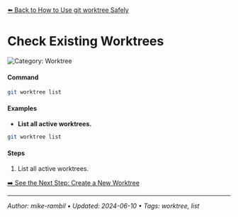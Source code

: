 [⬅️ Back to How to Use git worktree Safely](./how-to-use-git-worktree-safely.md)

# Check Existing Worktrees


![Category: Worktree](https://img.shields.io/badge/Category-Worktree-blue)

#### Command
```sh
git worktree list
```

#### Examples
- **List all active worktrees.**


```sh
git worktree list
```


#### Steps
1. List all active worktrees.


[➡️ See the Next Step: Create a New Worktree](./create-a-new-worktree.md)

---

_Author: mike-rambil • Updated: 2024-06-10 • Tags: worktree, list_
